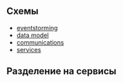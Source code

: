 ## Схемы

- [eventstorming](./mcf_eventstorming.pdf)
- [data model](./dm.pdf)
- [communications](./communications.png)
- [services](./services.png)

## Разделение на сервисы
